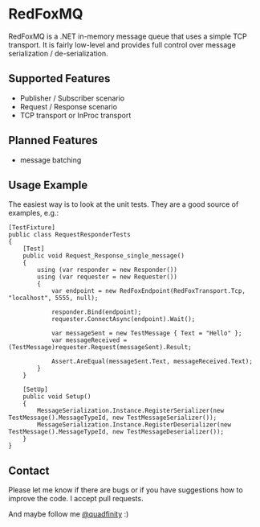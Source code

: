# RedFoxMQ

RedFoxMQ is a .NET in-memory message queue that uses a simple TCP transport. It is fairly low-level and
provides full control over message serialization / de-serialization.

## Supported Features

- Publisher / Subscriber scenario
- Request / Response scenario
- TCP transport or InProc transport

## Planned Features

- message batching

## Usage Example

The easiest way is to look at the unit tests. They are a good source of examples, e.g.:

    [TestFixture]
    public class RequestResponderTests
    {
        [Test]
        public void Request_Response_single_message()
        {
            using (var responder = new Responder())
            using (var requester = new Requester())
            {
                var endpoint = new RedFoxEndpoint(RedFoxTransport.Tcp, "localhost", 5555, null);

                responder.Bind(endpoint);
                requester.ConnectAsync(endpoint).Wait();

                var messageSent = new TestMessage { Text = "Hello" };
                var messageReceived = (TestMessage)requester.Request(messageSent).Result;

                Assert.AreEqual(messageSent.Text, messageReceived.Text);
            }
        }

        [SetUp]
        public void Setup()
        {
            MessageSerialization.Instance.RegisterSerializer(new TestMessage().MessageTypeId, new TestMessageSerializer());
            MessageSerialization.Instance.RegisterDeserializer(new TestMessage().MessageTypeId, new TestMessageDeserializer());
        }
    }

## Contact

Please let me know if there are bugs or if you have suggestions how to improve the code.
I accept pull requests.

And maybe follow me [@quadfinity](https://twitter.com/quadfinity) :)
